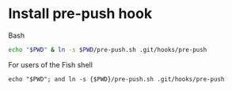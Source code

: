 


# Install pre-push hook

Bash

```bash
echo "$PWD" & ln -s $PWD/pre-push.sh .git/hooks/pre-push
```

For users of the Fish shell

```fish
echo "$PWD"; and ln -s {$PWD}/pre-push.sh .git/hooks/pre-push
```

